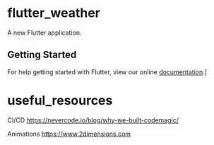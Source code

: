 # flutter_weather

A new Flutter application.

## Getting Started

For help getting started with Flutter, view our online
[documentation](https://flutter.io/).]

# useful_resources

CI/CD
https://nevercode.io/blog/why-we-built-codemagic/

Animations
https://www.2dimensions.com
